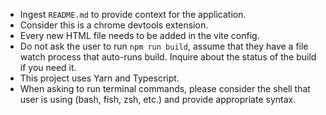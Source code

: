 <!-- Use this file to provide workspace-specific custom instructions to Copilot. For more details, visit https://code.visualstudio.com/docs/copilot/copilot-customization#_use-a-githubcopilotinstructionsmd-file -->

- Ingest `README.md` to provide context for the application. 
- Consider this is a chrome devtools extension.
- Every new HTML file needs to be added in the vite config.
- Do not ask the user to run `npm run build`, assume that they have a file watch process that auto-runs build. Inquire about the status of the build if you need it.
- This project uses Yarn and Typescript.
- When asking to run terminal commands, please consider the shell that user is using (bash, fish, zsh, etc.) and provide appropriate syntax.
